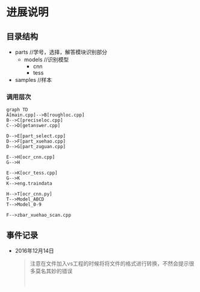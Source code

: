 # 进展说明

## 目录结构

- parts			//学号，选择，解答模块识别部分
  - models		//识别模型
    - cnn
    - tess          
- samples               //样本

### 调用层次

```mermaid
graph TD
A[main.cpp]-->B[roughloc.cpp]
B-->C[preciseloc.cpp]
C-->D[getanswer.cpp]

D-->E[part_select.cpp]
D-->F[part_xuehao.cpp]
D-->G[part_zuguan.cpp]

E-->H[ocr_cnn.cpp]
G-->H

E-->K[ocr_tess.cpp]
G-->K
K-->eng.traindata

H-->T[ocr_cnn.py]
T-->Model_ABCD
T-->Model_0-9

F-->zbar_xuehao_scan.cpp
```



## 事件记录

- 2016年12月14日

  > 注意在文件加入vs工程的时候将将文件的格式进行转换，不然会提示很多莫名其妙的错误
  >
  > ​
